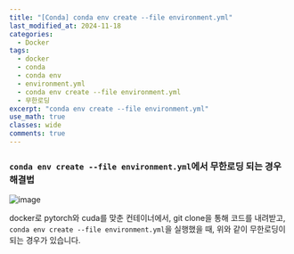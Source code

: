 ```yaml
---
title: "[Conda] conda env create --file environment.yml"
last_modified_at: 2024-11-18
categories:
  - Docker
tags:
  - docker
  - conda
  - conda env
  - environment.yml
  - conda env create --file environment.yml
  - 무한로딩
excerpt: "conda env create --file environment.yml"
use_math: true
classes: wide
comments: true
---
```


### `conda env create --file environment.yml`에서 무한로딩 되는 경우 해결법

![image](https://github.com/user-attachments/assets/2fe5701b-bf05-4c7b-8334-1745d9972a59)

docker로 pytorch와 cuda를 맞춘 컨테이너에서, git clone을 통해 코드를 내려받고, `conda env create --file environment.yml`을 실행했을 때, 위와 같이 무한로딩이 되는 경우가 있습니다.
